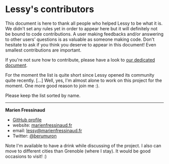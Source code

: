 # Lessy's contributors

This document is here to thank all people who helped Lessy to be what it is. We
didn't set any rules yet in order to appear here but it will definitely not be
bound to code contributions. A user making feedbacks and/or answering to other
users' questions is as valuable as someone making code. Don't hesitate to ask
if you think you deserve to appear in this document! Even smallest
contributions are important.

If you're not sure how to contribute, please have a look to [our dedicated
document](CONTRIBUTING.md).

For the moment the list is quite short since Lessy opened its community quite
recently. […] Well, yes, I'm almost alone to work on this project for the
moment. One more good reason to join me :).

Please keep the list sorted by name.

---

**Marien Fressinaud**

- [GitHub profile](https://github.com/marienfressinaud)
- website: [marienfressinaud.fr](https://marienfressinaud.fr/)
- email: [lessy@marienfressinaud.fr](mailto:lessy@marienfressinaud.fr)
- Twitter: [@berumuron](https://twitter.com/berumuron)

Note I'm available to have a drink while discussing of the project. I also can
move to different cities than Grenoble (where I stay). It would be good
occasions to visit! :)
